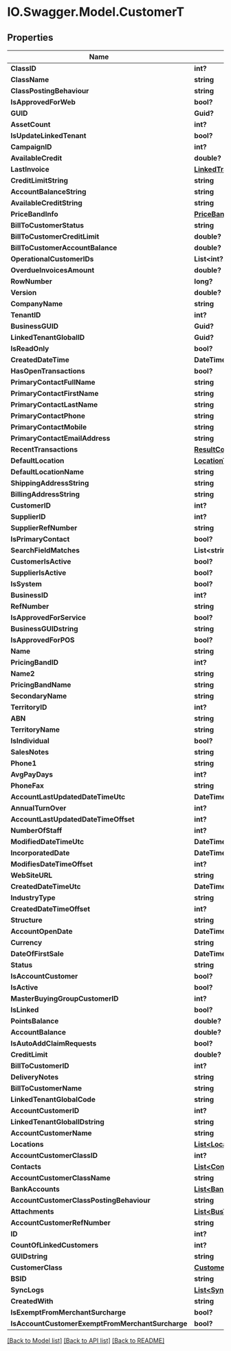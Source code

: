 # IO.Swagger.Model.CustomerT
## Properties

Name | Type | Description | Notes
------------ | ------------- | ------------- | -------------
**ClassID** | **int?** |  | [optional] 
**ClassName** | **string** |  | [optional] 
**ClassPostingBehaviour** | **string** |  | [optional] 
**IsApprovedForWeb** | **bool?** |  | [optional] 
**GUID** | **Guid?** |  | [optional] 
**AssetCount** | **int?** |  | [optional] 
**IsUpdateLinkedTenant** | **bool?** |  | [optional] 
**CampaignID** | **int?** |  | [optional] 
**AvailableCredit** | **double?** |  | [optional] 
**LastInvoice** | [**LinkedTransactionT**](LinkedTransactionT.md) |  | [optional] 
**CreditLimitString** | **string** |  | [optional] 
**AccountBalanceString** | **string** |  | [optional] 
**AvailableCreditString** | **string** |  | [optional] 
**PriceBandInfo** | [**PriceBand**](PriceBand.md) |  | [optional] 
**BillToCustomerStatus** | **string** |  | [optional] 
**BillToCustomerCreditLimit** | **double?** |  | [optional] 
**BillToCustomerAccountBalance** | **double?** |  | [optional] 
**OperationalCustomerIDs** | **List&lt;int?&gt;** |  | [optional] 
**OverdueInvoicesAmount** | **double?** |  | [optional] 
**RowNumber** | **long?** |  | [optional] 
**Version** | **double?** |  | [optional] 
**CompanyName** | **string** |  | [optional] 
**TenantID** | **int?** |  | [optional] 
**BusinessGUID** | **Guid?** |  | [optional] 
**LinkedTenantGlobalID** | **Guid?** |  | [optional] 
**IsReadOnly** | **bool?** |  | [optional] 
**CreatedDateTime** | **DateTime?** |  | [optional] 
**HasOpenTransactions** | **bool?** |  | [optional] 
**PrimaryContactFullName** | **string** |  | [optional] 
**PrimaryContactFirstName** | **string** |  | [optional] 
**PrimaryContactLastName** | **string** |  | [optional] 
**PrimaryContactPhone** | **string** |  | [optional] 
**PrimaryContactMobile** | **string** |  | [optional] 
**PrimaryContactEmailAddress** | **string** |  | [optional] 
**RecentTransactions** | [**ResultCollectionOfCustomerTransT**](ResultCollectionOfCustomerTransT.md) |  | [optional] 
**DefaultLocation** | [**LocationT**](LocationT.md) |  | [optional] 
**DefaultLocationName** | **string** |  | [optional] 
**ShippingAddressString** | **string** |  | [optional] 
**BillingAddressString** | **string** |  | [optional] 
**CustomerID** | **int?** |  | [optional] 
**SupplierID** | **int?** |  | [optional] 
**SupplierRefNumber** | **string** |  | [optional] 
**IsPrimaryContact** | **bool?** |  | [optional] 
**SearchFieldMatches** | **List&lt;string&gt;** |  | [optional] 
**CustomerIsActive** | **bool?** |  | [optional] 
**SupplierIsActive** | **bool?** |  | [optional] 
**IsSystem** | **bool?** |  | [optional] 
**BusinessID** | **int?** |  | [optional] 
**RefNumber** | **string** |  | [optional] 
**IsApprovedForService** | **bool?** |  | [optional] 
**BusinessGUIDstring** | **string** |  | [optional] 
**IsApprovedForPOS** | **bool?** |  | [optional] 
**Name** | **string** |  | [optional] 
**PricingBandID** | **int?** |  | [optional] 
**Name2** | **string** |  | [optional] 
**PricingBandName** | **string** |  | [optional] 
**SecondaryName** | **string** |  | [optional] 
**TerritoryID** | **int?** |  | [optional] 
**ABN** | **string** |  | [optional] 
**TerritoryName** | **string** |  | [optional] 
**IsIndividual** | **bool?** |  | [optional] 
**SalesNotes** | **string** |  | [optional] 
**Phone1** | **string** |  | [optional] 
**AvgPayDays** | **int?** |  | [optional] 
**PhoneFax** | **string** |  | [optional] 
**AccountLastUpdatedDateTimeUtc** | **DateTime?** |  | [optional] 
**AnnualTurnOver** | **int?** |  | [optional] 
**AccountLastUpdatedDateTimeOffset** | **int?** |  | [optional] 
**NumberOfStaff** | **int?** |  | [optional] 
**ModifiedDateTimeUtc** | **DateTime?** |  | [optional] 
**IncorporatedDate** | **DateTime?** |  | [optional] 
**ModifiesDateTimeOffset** | **int?** |  | [optional] 
**WebSiteURL** | **string** |  | [optional] 
**CreatedDateTimeUtc** | **DateTime?** |  | [optional] 
**IndustryType** | **string** |  | [optional] 
**CreatedDateTimeOffset** | **int?** |  | [optional] 
**Structure** | **string** |  | [optional] 
**AccountOpenDate** | **DateTime?** |  | [optional] 
**Currency** | **string** |  | [optional] 
**DateOfFirstSale** | **DateTime?** |  | [optional] 
**Status** | **string** |  | [optional] 
**IsAccountCustomer** | **bool?** |  | [optional] 
**IsActive** | **bool?** |  | [optional] 
**MasterBuyingGroupCustomerID** | **int?** |  | [optional] 
**IsLinked** | **bool?** |  | [optional] 
**PointsBalance** | **double?** |  | [optional] 
**AccountBalance** | **double?** |  | [optional] 
**IsAutoAddClaimRequests** | **bool?** |  | [optional] 
**CreditLimit** | **double?** |  | [optional] 
**BillToCustomerID** | **int?** |  | [optional] 
**DeliveryNotes** | **string** |  | [optional] 
**BillToCustomerName** | **string** |  | [optional] 
**LinkedTenantGlobalCode** | **string** |  | [optional] 
**AccountCustomerID** | **int?** |  | [optional] 
**LinkedTenantGlobalIDstring** | **string** |  | [optional] 
**AccountCustomerName** | **string** |  | [optional] 
**Locations** | [**List&lt;LocationT&gt;**](LocationT.md) |  | [optional] 
**AccountCustomerClassID** | **int?** |  | [optional] 
**Contacts** | [**List&lt;ContactT&gt;**](ContactT.md) |  | [optional] 
**AccountCustomerClassName** | **string** |  | [optional] 
**BankAccounts** | [**List&lt;BankAccountT&gt;**](BankAccountT.md) |  | [optional] 
**AccountCustomerClassPostingBehaviour** | **string** |  | [optional] 
**Attachments** | [**List&lt;BusTransAttachmentT&gt;**](BusTransAttachmentT.md) |  | [optional] 
**AccountCustomerRefNumber** | **string** |  | [optional] 
**ID** | **int?** |  | [optional] 
**CountOfLinkedCustomers** | **int?** |  | [optional] 
**GUIDstring** | **string** |  | [optional] 
**CustomerClass** | [**CustomerClassT**](CustomerClassT.md) |  | [optional] 
**BSID** | **string** |  | [optional] 
**SyncLogs** | [**List&lt;SyncLogT&gt;**](SyncLogT.md) |  | [optional] 
**CreatedWith** | **string** |  | [optional] 
**IsExemptFromMerchantSurcharge** | **bool?** |  | [optional] 
**IsAccountCustomerExemptFromMerchantSurcharge** | **bool?** |  | [optional] 

[[Back to Model list]](../Models) [[Back to API list]](../Api) [[Back to README]](../README.md)

